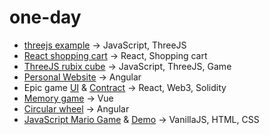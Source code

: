 # one-day

- [threejs example](https://github.com/coolidev/javascript-threejs-environment) -> JavaScript, ThreeJS
- [React shopping cart](https://github.com/coolidev/react-shopping-cart) -> React, Shopping cart
- [ThreeJS rubix cube](https://github.com/coolidev/threejs-rubix-cube) -> JavaScript, ThreeJS, Game
- [Personal Website](https://github.com/coolidev/Angular-personal-website) -> Angular
- Epic game [UI](https://github.com/coolidev/epic-game-ui) & [Contract](https://github.com/coolidev/epic-game-nft) -> React, Web3, Solidity
- [Memory game](https://github.com/coolidev/pairing-cards-game) -> Vue
- [Circular wheel](https://github.com/coolidev/spinning-wheel) -> Angular
- [JavaScript Mario Game](https://github.com/coolidev/js-mario-game) & [Demo](https://main--js-mario-game.netlify.app/) -> VanillaJS, HTML, CSS
